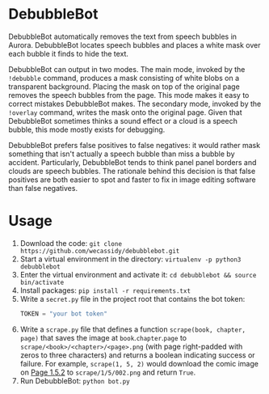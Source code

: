 # DebubbleBot
DebubbleBot automatically removes the text from speech bubbles in
Aurora. DebubbleBot locates speech bubbles and places a white mask
over each bubble it finds to hide the text.

DebubbleBot can output in two modes. The main mode, invoked by the
`!debubble` command, produces a mask consisting of white blobs on a
transparent background. Placing the mask on top of the original page
removes the speech bubbles from the page. This mode makes it easy to
correct mistakes DebubbleBot makes. The secondary mode, invoked by the
`!overlay` command, writes the mask onto the original page.  Given
that DebubbleBot sometimes thinks a sound effect or a cloud is a
speech bubble, this mode mostly exists for debugging.

DebubbleBot prefers false positives to false negatives: it would
rather mask something that isn't actually a speech bubble than miss a
bubble by accident. Particularly, DebubbleBot tends to think panel
panel borders and clouds are speech bubbles. The rationale behind this
decision is that false positives are both easier to spot and faster to
fix in image editing software than false negatives.

# Usage
1. Download the code: `git clone https://github.com/wecassidy/debubblebot.git`
2. Start a virtual environment in the directory: `virtualenv -p
   python3 debubblebot`
3. Enter the virtual environment and activate it: `cd debubblebot &&
   source bin/activate`
4. Install packages: `pip install -r requirements.txt`
5. Write a `secret.py` file in the project root that contains the bot
   token:
   ```python
   TOKEN = "your bot token"
   ```
6. Write a `scrape.py` file that defines a function `scrape(book,
   chapter, page)` that saves the image at `book`.`chapter`.`page` to
   `scrape/<book>/<chapter>/<page>.png` (with page right-padded with
   zeros to three characters) and returns a boolean
   indicating success or failure. For example, `scrape(1, 5, 2)` would
   download the comic image on [Page
   1.5.2](https://comicaurora.com/aurora/1-5-2/) to
   `scrape/1/5/002.png` and return `True`.
5. Run DebubbleBot: `python bot.py`
